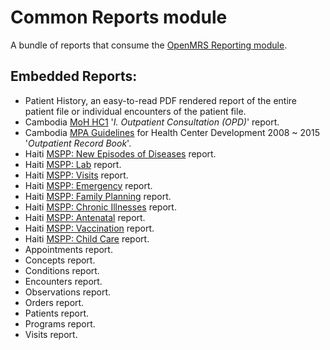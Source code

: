 # Common Reports module
A bundle of reports that consume the [OpenMRS Reporting module](https://github.com/openmrs/openmrs-module-reporting).

## Embedded Reports:
* Patient History, an easy-to-read PDF rendered report of the entire patient file or individual encounters of the patient file.
* Cambodia [MoH HC1](https://docs.google.com/spreadsheets/d/1AD59mP88wzTeV9pe3YyrBri4X7AFNnnqik4l1pTSaUs/edit?usp=sharing) '_I. Outpatient Consultation (OPD)_' report.
* Cambodia [MPA Guidelines](https://drive.google.com/file/d/0B5RYtMgBysYHOTk1cFpBNVpDdEE/view?usp=sharing) for Health Center Development 2008 ~ 2015 '_Outpatient Record Book_'.
* Haiti [MSPP: New Episodes of Diseases](readme/newEpisodesOfDiseases.md) report.
* Haiti [MSPP: Lab](readme/MSPPlab.md) report.
* Haiti [MSPP: Visits](readme/MSPPvisits.md) report.
* Haiti [MSPP: Emergency](readme/MSPPemergency.md) report.
* Haiti [MSPP: Family Planning](readme/MSPPfamilyPlanning.md) report.
* Haiti [MSPP: Chronic Illnesses](readme/MSPPchronicIllnesses.md) report.
* Haiti [MSPP: Antenatal](readme/MSPPantenatal.md) report.
* Haiti [MSPP: Vaccination](readme/MSPPvaccination.md) report.
* Haiti [MSPP: Child Care](readme/MSPPchildCareDiseases.md) report.
* Appointments report.
* Concepts report.
* Conditions report.
* Encounters report.
* Observations report.
* Orders report.
* Patients report.
* Programs report.
* Visits report.
